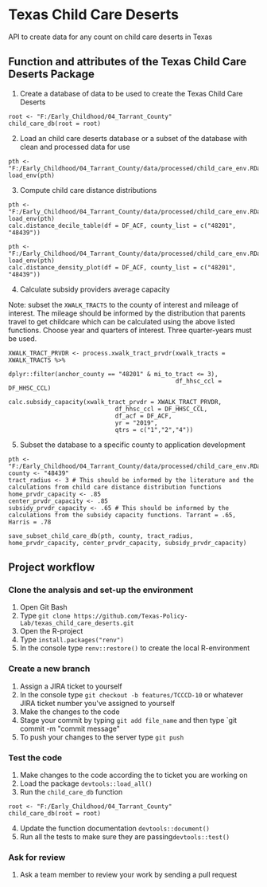 # Texas Child Care Deserts

API to create data for any count on child care deserts in Texas

## Function and attributes of the Texas Child Care Deserts Package

1. Create a database of data to be used to create the Texas Child Care Deserts

```{r}
root <- "F:/Early_Childhood/04_Tarrant_County"
child_care_db(root = root)
```

2. Load an child care deserts database or a subset of the database with clean and processed data for use

```{r}
pth <- "F:/Early_Childhood/04_Tarrant_County/data/processed/child_care_env.RData"
load_env(pth)
```

3. Compute child care distance distributions

```{r}
pth <- "F:/Early_Childhood/04_Tarrant_County/data/processed/child_care_env.RData"
load_env(pth)
calc.distance_decile_table(df = DF_ACF, county_list = c("48201", "48439"))
````

```{r}
pth <- "F:/Early_Childhood/04_Tarrant_County/data/processed/child_care_env.RData"
load_env(pth)
calc.distance_density_plot(df = DF_ACF, county_list = c("48201", "48439"))
```

4. Calculate subsidy providers average capacity

Note: subset the `XWALK_TRACTS` to the county of interest and mileage of interest.
The mileage should be informed by the distribution that parents travel to get
childcare which can be calculated using the above listed functions. Choose year and
quarters of interest. Three quarter-years must be used.

```{r}
XWALK_TRACT_PRVDR <- process.xwalk_tract_prvdr(xwalk_tracts = XWALK_TRACTS %>% 
                                                 dplyr::filter(anchor_county == "48201" & mi_to_tract <= 3),
                                               df_hhsc_ccl = DF_HHSC_CCL)

calc.subsidy_capacity(xwalk_tract_prvdr = XWALK_TRACT_PRVDR, 
                              df_hhsc_ccl = DF_HHSC_CCL,
                              df_acf = DF_ACF,
                              yr = "2019",
                              qtrs = c("1","2","4"))
```

5. Subset the database to a specific county to application development

```{r}
pth <- "F:/Early_Childhood/04_Tarrant_County/data/processed/child_care_env.RData"
county <- "48439"
tract_radius <- 3 # This should be informed by the literature and the calculations from child care distance distribution functions
home_prvdr_capacity <- .85 
center_prvdr_capacity <- .85
subsidy_prvdr_capacity <- .65 # This should be informed by the calculations from the subsidy capacity functions. Tarrant = .65, Harris = .78

save_subset_child_care_db(pth, county, tract_radius, home_prvdr_capacity, center_prvdr_capacity, subsidy_prvdr_capacity)
```

## Project workflow

### Clone the analysis and set-up the environment

1. Open Git Bash
2. Type `git clone https://github.com/Texas-Policy-Lab/texas_child_care_deserts.git`
3. Open the R-project
4. Type `install.packages("renv")`
5. In the console type `renv::restore()` to create the local R-environment

### Create a new branch
1. Assign a JIRA ticket to yourself
2. In the console type `git checkout -b features/TCCCD-10` or whatever JIRA ticket number you've assigned to yourself
3. Make the changes to the code
4. Stage your commit by typing `git add file_name` and then type `git commit -m "commit message"
5. To push your changes to the server type `git push`

### Test the code

1. Make changes to the code according the to ticket you are working on
2. Load the package `devtools::load_all()`
3. Run the `child_care_db` function
```{r}
root <- "F:/Early_Childhood/04_Tarrant_County"
child_care_db(root = root)
```
4. Update the function documentation `devtools::document()`
5. Run all the tests to make sure they are passing`devtools::test()`

### Ask for review
1. Ask a team member to review your work by sending a pull request
